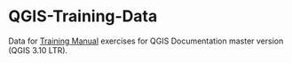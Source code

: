 # QGIS-Training-Data
Data for [Training Manual](https://docs.qgis.org/3.10/en/docs/training_manual/index.html) exercises for QGIS Documentation master version (QGIS 3.10 LTR).
